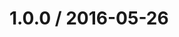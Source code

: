<!--remark setext-->

<!--lint disable no-multiple-toplevel-headings -->

1.0.0 / 2016-05-26
==================
